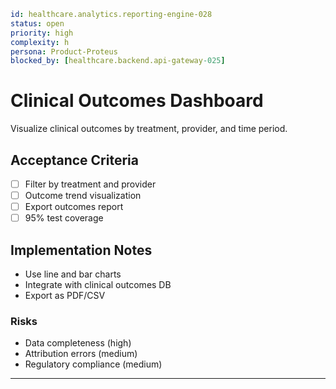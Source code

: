```yaml
id: healthcare.analytics.reporting-engine-028
status: open
priority: high
complexity: h
persona: Product-Proteus
blocked_by: [healthcare.backend.api-gateway-025]
```

# Clinical Outcomes Dashboard

Visualize clinical outcomes by treatment, provider, and time period.

## Acceptance Criteria

- [ ] Filter by treatment and provider
- [ ] Outcome trend visualization
- [ ] Export outcomes report
- [ ] 95% test coverage

## Implementation Notes

- Use line and bar charts
- Integrate with clinical outcomes DB
- Export as PDF/CSV

### Risks

- Data completeness (high)
- Attribution errors (medium)
- Regulatory compliance (medium)

---
